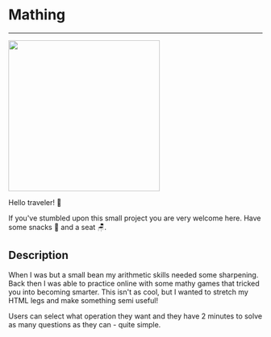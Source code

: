 # Mathing
---

<img src="https://i.giphy.com/media/v1.Y2lkPTc5MGI3NjExZHZqeDg1NW1oNGw3MW16cXhwZjh3cnBjY2hvYjlwZjhpdXNydTl5aCZlcD12MV9pbnRlcm5hbF9naWZfYnlfaWQmY3Q9Zw/3o7btPCcdNniyf0ArS/giphy.gif" width="300"/>

Hello traveler! 👋

If you've stumbled upon this small project you are very welcome here. Have some snacks 🥨 and a seat 🪑.

## Description
When I was but a small bean my arithmetic skills needed some sharpening. Back then I was able to practice online with some mathy games that tricked you into becoming smarter. This isn't as cool, but I wanted to stretch my HTML legs and make something semi useful!

Users can select what operation they want and they have 2 minutes to solve as many questions as they can - quite simple.

